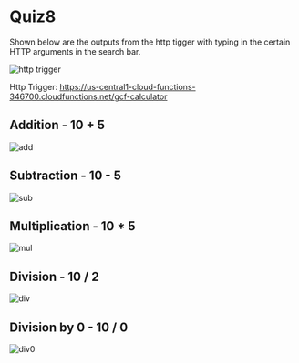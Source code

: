 # Quiz8

Shown below are the outputs from the http tigger with typing in the certain HTTP arguments in the search bar.

![http trigger](https://user-images.githubusercontent.com/98137377/162641524-6b118a37-887a-433e-84f1-27fcd18f4c29.png)

Http Trigger: https://us-central1-cloud-functions-346700.cloudfunctions.net/gcf-calculator

## Addition - 10 + 5

![add](https://user-images.githubusercontent.com/98137377/162641523-bc30e9de-a83b-4f5c-9327-2251174a5386.png)

## Subtraction - 10 - 5

![sub](https://user-images.githubusercontent.com/98137377/162641522-1d15ff63-137f-4b9b-9246-3858f03be37e.png)

## Multiplication - 10 * 5

![mul](https://user-images.githubusercontent.com/98137377/162641521-8db98437-a4b3-42a5-869e-72add27e2632.png)

## Division - 10 / 2

![div](https://user-images.githubusercontent.com/98137377/162641520-a29fdfcf-67a7-45c8-aa04-5b743c0d1e94.png)

## Division by 0 - 10 / 0

![div0](https://user-images.githubusercontent.com/98137377/162641518-3a592863-44d1-4961-a60e-7ecf3e8c779c.png)
